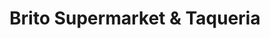 ---
title: "Brito Supermarket & Taqueria"
url: /marietta/brito-supermarket-und-taqueria/
shop: Supermarkt
---